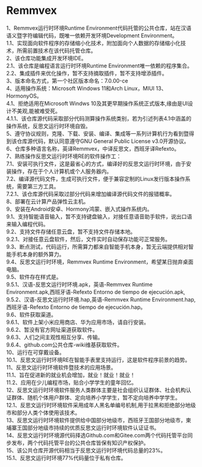 # Remmvex
1、Remmvex运行时环境Runtime Environment代码托管的公共仓库，站在汉语语义暨字符编辑代码，既唯一依赖开发环境Development Environment。<br/>
1.1、实现面向软件程序的存储缩小化技术，附加面向个人数据的存储缩小化技术，所需前置技术在该代码托管仓库。<br/>
2、该仓库功能集成开发环境IDE。<br/>
2.1、该仓库是编程语言运行时环境Runtime Environment唯一依赖的程序集合。<br/>
2.2、集成插件来优化操作，暂不支持摘取插件，暂不支持增添插件。<br/>
3、版本命名方式，第一个社区版本命名：7.0.00-ce<br/>
4、适用操作系统：Microsoft Windows 11和Arch Linux，MIUI 13、HormonyOS。<br/>
4.1、拒绝适用在Microsoft Windws 10及其更早期操作系统正式版本,缘由是UI设计不美观,能被难受死。<br/>
4.1.1、该仓库源代码采取部分代码测算操作系统类别，若为引述列表4.1中涵盖的操作系统，反思文运行时环境自毁。<br/>
5、遵守协议规则，克隆、下载、安装、编译、集成等一系列计算机行为看到暨得到该仓库源代码，默认同意遵守GNU General Public License v3.0开源协议。<br/>
6、仓库多种语言名称，英译Remmvex，中译反思文，西班牙译Refexto。<br/>
7、熟练操作反思文运行时环境RE的软件操作工：<br/>
7.1、安装可执行文件，这是最省心的方式，编译好的反思文运行时环境，由于安装操作，存在于个人计算机或个人服务器内。<br/>
7.2、编译源代码文件，生成可执行文件，便于兼容定制的Linux发行版本操作系统，需要第三方工具。<br/>
7.2.1、该仓库源代码采取过部分代码来增加编译源代码文件的报错概率。<br/>
8、部署在云计算产品弹性云主机。<br/>
9、安装在Android安卓、Hormony鸿蒙、嵌入式操作系统内。<br/>
9.1、支持智能语音输入，暂不支持键盘输入，对接任意语音助手软件，说出口语来输入编程代码。<br/>
9.2、支持文件存储任意云盘，暂不支持文件存储本地。<br/>
9.2.1、对接任意云盘软件，然后，文件实时自动保存功能可正常服务。<br/>
9.3、断点测试，代码运行，所需算力都来自智能手机本身，暂无云端提供相对智能手机本身的额外算力。<br/>
9.4、反思文运行时环境，Remmvex Runtime Environment，希望某日抛弃桌面电脑。<br/>
9.5、软件存在样式是。<br/>
9.5.1、汉语-反思文运行时环境.apk，英语-Remmvex Runtime Environment.apk,西班牙语-Refexto Entorno de tiempo de ejecución.apk,<br/>
9.5.2、汉语-反思文运行时环境.hap,英语-Remmvex Runtime Environment.hap,西班牙语-Refexto Entorno de tiempo de ejecución.hap。<br/>
9.6、软件获取渠道。<br/>
9.6.1、软件上架小米应用商店、华为应用市场，请自行安装。<br/>
9.6.2、暂没有官方网址渠道获取软件。<br/>
9.6.3、人们之间主观性相互分享、传输。<br/>
9.6.4、github.com公共仓库-wiki维基获取软件。<br/>
10、运行在可穿戴设备。<br/>
10.1、反思文运行时环境RE在智能手表里支持运行，这是软件程序前景的趋势。<br/>
11、反思文运行时环境软件暨技术的应用场景。<br/>
11.1、旨在促进新的就业机会增加，就业！就业！就业！<br/> 
11.2、应用在少儿编程市场，贴合小学学生的童年回忆。 <br/>
12、反思文运行时环境软件服务人类群体主要是社会组织认证群体、社会机构认证群体、随机个体用户群体、定向培养小学学生，暂不定向培养中学学生。<br/>
12.1、反思文运行时环境软件采用成年人黑名单编号机制,用于拉黑和拒绝部分地级市和部分人类个体使用该技术。<br/>
13、反思文运行时环境软件提供给中国部分地级市，西班牙王国部分地级市，柬埔寨王国部分地级市持续的优质反思文运行时环境软件认证证书。<br/>
14、反思文运行时环境源代码择选Github.com和Gitee.com两个代码托管平台同步发布，两个代码托管平台的公共仓库皆保有知识产权保护。<br/>
15、该公共仓库开源代码相当于反思文运行时环境代码总量的23%。<br/>
15.1、反思文运行时环境77%代码量位于私有仓库。<br/>
